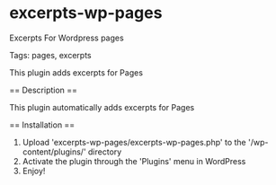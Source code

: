 # excerpts-wp-pages
Excerpts For Wordpress pages


Tags: pages, excerpts

This plugin adds excerpts for Pages


== Description ==

This plugin automatically adds excerpts for Pages


== Installation ==

1. Upload 'excerpts-wp-pages/excerpts-wp-pages.php' to the '/wp-content/plugins/' directory
2. Activate the plugin through the 'Plugins' menu in WordPress
3. Enjoy!
